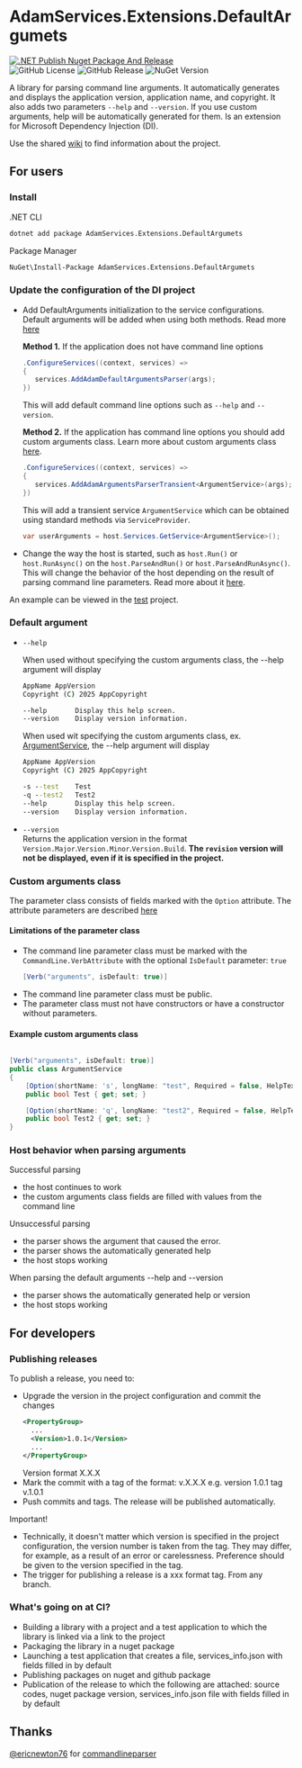 # AdamServices.Extensions.DefaultArgumets
[![.NET Publish Nuget Package And Release](https://github.com/Adam-Software/AdamServices.Extensions.DefaultArgumets/actions/workflows/dotnet-desktop.yml/badge.svg)](https://github.com/Adam-Software/AdamServices.Extensions.DefaultArgumets/actions/workflows/dotnet-desktop.yml)     
![GitHub License](https://img.shields.io/github/license/Adam-Software/AdamServices.Extensions.DefaultArgumets)
![GitHub Release](https://img.shields.io/github/v/release/Adam-Software/AdamServices.Extensions.DefaultArgumets)
![NuGet Version](https://img.shields.io/nuget/v/AdamServices.Extensions.DefaultArgumets)

A library for parsing command line arguments. It automatically generates and displays the application version, application name, and copyright. It also adds two parameters `--help` and `--version`. If you use custom arguments, help will be automatically generated for them. Is an extension for Microsoft Dependency Injection (DI).

Use the shared [wiki](https://github.com/Adam-Software/AdamServices.Utilities.Managment/wiki) to find information about the project.

## For users

### Install

.NET CLI
```cmd
dotnet add package AdamServices.Extensions.DefaultArgumets
```

Package Manager
```cmd
NuGet\Install-Package AdamServices.Extensions.DefaultArgumets
```

### Update the configuration of the DI project

* Add DefaultArguments initialization to the service configurations. Default arguments will be added when using both methods. Read more [here](#default-argument)
   
  **Method 1.** If the application does not have command line options
  ```c#
  .ConfigureServices((context, services) =>
  {
     services.AddAdamDefaultArgumentsParser(args);  
  })
  ```
  This will add default command line options such as `--help` and `--version`.

  **Method 2.** If the application has command line options you should add custom arguments class. Learn more about custom arguments class [here](#example-custom-arguments-class).     
  ```c#
  .ConfigureServices((context, services) =>
  {
     services.AddAdamArgumentsParserTransient<ArgumentService>(args);
  })
  ```  
  This will add a transient service `ArgumentService` which can be obtained using standard methods via `ServiceProvider`. 
  ```c#
  var userArguments = host.Services.GetService<ArgumentService>();
  ```

* Change the way the host is started, such as `host.Run()` or `host.RunAsync()` on the `host.ParseAndRun()` or `host.ParseAndRunAsync()`. This will change the behavior of the host depending on the result of parsing command line parameters. Read more about it [here](#host-behavior-when-parsing-arguments).

An example can be viewed in the [test](https://github.com/Adam-Software/AdamServices.Extensions.DefaultArgumets/tree/master/src/DefaultArguments.TestApp) project.

### Default argument

* `--help`
  
  When used without specifying the custom arguments class, the --help argument will display
  ```cmd
  AppName AppVersion
  Copyright (C) 2025 AppCopyright
  
  --help       Display this help screen.
  --version    Display version information.
  ```
  
  When used wit specifying the custom arguments class, ex. [ArgumentService](#example-custom-arguments-class), the --help argument will display
    ```cmd
  AppName AppVersion
  Copyright (C) 2025 AppCopyright

  -s --test    Test
  -q --test2   Test2
  --help       Display this help screen.
  --version    Display version information.
  ```
  
* `--version`    
  Returns the application version in the format `Version.Major`.`Version.Minor`.`Version.Build`. **The `revision` version will not be displayed, even if it is specified in the project.**

### Custom arguments class
The parameter class consists of fields marked with the `Option` attribute. The attribute parameters are described [here](https://github.com/commandlineparser/commandline/wiki/Option-Attribute)

#### Limitations of the parameter class
* The command line parameter class must be marked with the `CommandLine.VerbAttribute` with the optional `IsDefault` parameter: `true`
  ```c#
  [Verb("arguments", isDefault: true)]
  ```
* The command line parameter class must be public.
* The parameter class must not have constructors or have a constructor without parameters.

#### Example custom arguments class
```C#

[Verb("arguments", isDefault: true)]
public class ArgumentService
{
    [Option(shortName: 's', longName: "test", Required = false, HelpText = "Test")]
    public bool Test { get; set; }

    [Option(shortName: 'q', longName: "test2", Required = false, HelpText = "Test2")]
    public bool Test2 { get; set; }
}

```
### Host behavior when parsing arguments

Successful parsing
* the host continues to work
* the custom arguments class fields are filled with values from the command line

Unsuccessful parsing
* the parser shows the argument that caused the error.
* the parser shows the automatically generated help
* the host stops working

When parsing the default arguments --help and --version
* the parser shows the automatically generated help or version
* the host stops working

## For developers

### Publishing releases

To publish a release, you need to:

* Upgrade the version in the project configuration and commit the changes
  ```xml
  <PropertyGroup>
    ...
    <Version>1.0.1</Version>
    ...
  </PropertyGroup>
  ```
  Version format X.X.X
* Mark the commit with a tag of the format: v.X.X.X
  e.g. version 1.0.1 tag v.1.0.1
* Push commits and tags. The release will be published automatically.

Important!

* Technically, it doesn't matter which version is specified in the project configuration, the version number is taken from the tag. They may differ, for example, as a result of an error or carelessness. Preference should be given to the version specified in the tag.
* The trigger for publishing a release is a xxx format tag. From any branch.

### What's going on at CI?

* Building a library with a project and a test application to which the library is linked via a link to the project
* Packaging the library in a nuget package
* Launching a test application that creates a file, services_info.json with fields filled in by default
* Publishing packages on nuget and github package
* Publication of the release to which the following are attached: source codes, nuget package version, services_info.json file with fields filled in by default

## Thanks
[@ericnewton76](https://github.com/ericnewton76) for [commandlineparser](https://github.com/commandlineparser)
